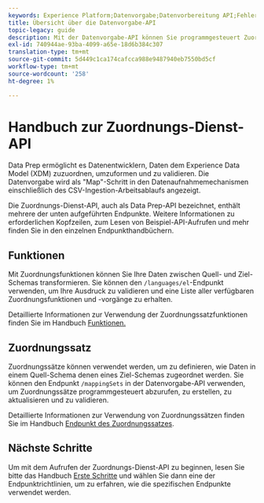 ```yaml
---
keywords: Experience Platform;Datenvorgabe;Datenvorbereitung API;Fehlerbehebung;API
title: Übersicht über die Datenvorgabe-API
topic-legacy: guide
description: Mit der Datenvorgabe-API können Sie programmgesteuert Zuordnungssätze und -funktionen erstellen, sodass Sie Ihre Daten zwischen Quell- und Ziel-Schemas transformieren können.
exl-id: 740944ae-93ba-4099-a65e-18d6b384c307
translation-type: tm+mt
source-git-commit: 5d449c1ca174cafcca988e9487940eb7550bd5cf
workflow-type: tm+mt
source-wordcount: '258'
ht-degree: 1%

---
```


# Handbuch zur Zuordnungs-Dienst-API

Data Prep ermöglicht es Datenentwicklern, Daten dem Experience Data Model (XDM) zuzuordnen, umzuformen und zu validieren. Die Datenvorgabe wird als &quot;Map&quot;-Schritt in den Datenaufnahmemechanismen einschließlich des CSV-Ingestion-Arbeitsablaufs angezeigt.

Die Zuordnungs-Dienst-API, auch als Data Prep-API bezeichnet, enthält mehrere der unten aufgeführten Endpunkte. Weitere Informationen zu erforderlichen Kopfzeilen, zum Lesen von Beispiel-API-Aufrufen und mehr finden Sie in den einzelnen Endpunkthandbüchern.[](./getting-started.md)

## Funktionen

Mit Zuordnungsfunktionen können Sie Ihre Daten zwischen Quell- und Ziel-Schemas transformieren. Sie können den `/languages/el`-Endpunkt verwenden, um Ihre Ausdruck zu validieren und eine Liste aller verfügbaren Zuordnungsfunktionen und -vorgänge zu erhalten.

Detaillierte Informationen zur Verwendung der Zuordnungssatzfunktionen finden Sie im Handbuch [Funktionen.](./functions.md)

## Zuordnungssatz

Zuordnungssätze können verwendet werden, um zu definieren, wie Daten in einem Quell-Schema denen eines Ziel-Schemas zugeordnet werden. Sie können den Endpunkt `/mappingSets` in der Datenvorgabe-API verwenden, um Zuordnungssätze programmgesteuert abzurufen, zu erstellen, zu aktualisieren und zu validieren.

Detaillierte Informationen zur Verwendung von Zuordnungssätzen finden Sie im Handbuch [Endpunkt des Zuordnungssatzes](./mapping-set.md).

## Nächste Schritte

Um mit dem Aufrufen der Zuordnungs-Dienst-API zu beginnen, lesen Sie bitte das Handbuch [Erste Schritte](./getting-started.md) und wählen Sie dann eine der Endpunktrichtlinien, um zu erfahren, wie die spezifischen Endpunkte verwendet werden.
